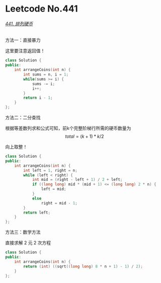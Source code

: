 # Leetcode No.441

###### [441. 排列硬币](https://leetcode-cn.com/problems/arranging-coins/)

方法一：直接暴力

这里要注意返回值！

```c++
class Solution {
public:
    int arrangeCoins(int n) {
        int sums = n, i = 1;
        while(sums >= i) {
            sums -= i;
            i++;
        }
        return i - 1;
    }
};
```

方法二：二分查找

根据等差数列求和公式可知，前k个完整阶梯行所需的硬币数量为
$$
total = (k + 1)*k/2
$$

向上取整！

```c++
class Solution {
public:
    int arrangeCoins(int n) {
        int left = 1, right = n;
        while (left < right) {
            int mid = (right - left + 1) / 2 + left;
            if ((long long) mid * (mid + 1) <= (long long) 2 * n) {
                left = mid;
            }
            else 
                right = mid - 1;
        }
        return left;
    }
};
```

方法三：数学方法

直接求解 2 元 2 次方程

```c++
class Solution {
public:
    int arrangeCoins(int n) {
        return (int) ((sqrt((long long) 8 * n + 1) - 1) / 2);
    }
};
```

